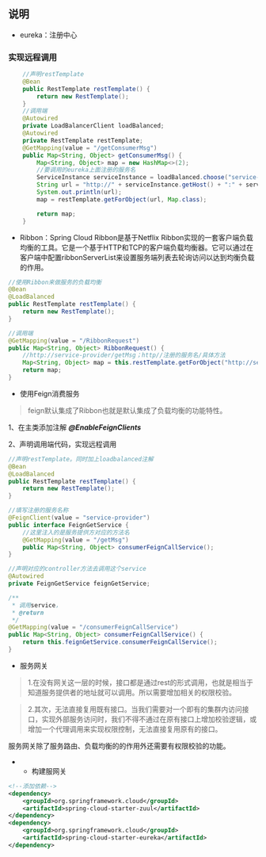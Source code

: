 ## 说明
* eureka：注册中心

### 实现远程调用
```java
    //声明restTemplate
    @Bean
    public RestTemplate restTemplate() {
        return new RestTemplate();
    }
    //调用端
    @Autowired
    private LoadBalancerClient loadBalanced;
    @Autowired
    private RestTemplate restTemplate;    
    @GetMapping(value = "/getConsumerMsg")
    public Map<String, Object> getConsumerMsg() {
        Map<String, Object> map = new HashMap<>(2);
        //要调用的eureka上面注册的服务名
        ServiceInstance serviceInstance = loadBalanced.choose("service-provider");
        String url = "http://" + serviceInstance.getHost() + ":" + serviceInstance.getPort() + "/getMsg";
        System.out.println(url);
        map = restTemplate.getForObject(url, Map.class);

        return map;
    }
```

* Ribbon：Spring Cloud Ribbon是基于Netflix Ribbon实现的一套客户端负载均衡的工具。它是一个基于HTTP和TCP的客户端负载均衡器。它可以通过在客户端中配置ribbonServerList来设置服务端列表去轮询访问以达到均衡负载的作用。
```java
//使用Ribbon来做服务的负载均衡
@Bean
@LoadBalanced
public RestTemplate restTemplate() {
    return new RestTemplate();
}

//调用端
@GetMapping(value = "/RibbonRequest")
public Map<String, Object> RibbonRequest() {
    //http://service-provider/getMsg；http//注册的服务名/具体方法
    Map<String, Object> map = this.restTemplate.getForObject("http://service-provider/getMsg", Map.class);
    return map;
}

```
* 使用Feign消费服务
> feign默认集成了Ribbon也就是默认集成了负载均衡的功能特性。

1、在主类添加注解 ***@EnableFeignClients***

2、声明调用端代码，实现远程调用

```java
//声明restTemplate。同时加上loadbalanced注解
@Bean
@LoadBalanced
public RestTemplate restTemplate() {
    return new RestTemplate();
}

//填写注册的服务名称
@FeignClient(value = "service-provider")
public interface FeignGetService {
    //这里注入的是服务提供方对应的方法名
    @GetMapping(value = "/getMsg")
    public Map<String, Object> consumerFeignCallService();
}

//声明对应的controller方法去调用这个service
@Autowired
private FeignGetService feignGetService;

/**
 * 调用service，
 * @return
 */
@GetMapping(value = "/consumerFeignCallService")
public Map<String, Object> consumerFeignCallService() {
    return this.feignGetService.consumerFeignCallService();
}
```
* 服务网关
 > 1.在没有网关这一层的时候，接口都是通过rest的形式调用，也就是相当于知道服务提供者的地址就可以调用。所以需要增加相关的权限校验。
 
 > 2.其次，无法直接复用既有接口。当我们需要对一个即有的集群内访问接口，实现外部服务访问时，我们不得不通过在原有接口上增加校验逻辑，或增加一个代理调用来实现权限控制，无法直接复用原有的接口。
 
 服务网关除了服务路由、负载均衡的的作用外还需要有权限校验的功能。
 * * 构建服网关
 
 ```xml
 <!--添加依赖-->
<dependency>
     <groupId>org.springframework.cloud</groupId>
     <artifactId>spring-cloud-starter-zuul</artifactId>
</dependency>
<dependency>
     <groupId>org.springframework.cloud</groupId>
     <artifactId>spring-cloud-starter-eureka</artifactId>
</dependency>
```






